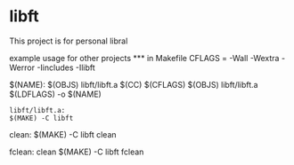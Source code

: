 # libft

This project is for personal libral

example usage for other projects
*** in Makefile
  CFLAGS  = -Wall -Wextra -Werror -Iincludes -Ilibft
  
  $(NAME): $(OBJS) libft/libft.a
  	$(CC) $(CFLAGS) $(OBJS) libft/libft.a $(LDFLAGS) -o $(NAME)
  
    libft/libft.a:
  	$(MAKE) -C libft
  
  clean:
  	$(MAKE) -C libft clean
  
  fclean: clean
  	$(MAKE) -C libft fclean
